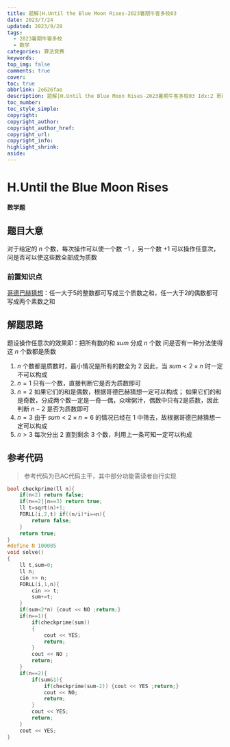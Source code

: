 ```yaml
---
title: 题解|H.Until the Blue Moon Rises-2023暑期牛客多校03
date: 2023/7/24
updated: 2023/9/28
tags:
  - 2023暑期牛客多校
  - 数学
categories: 算法竞赛
keywords:
top_img: false
comments: true
cover:
toc: true
abbrlink: 2e626fae
description: 题解|H.Until the Blue Moon Rises-2023暑期牛客多校03 Idx:2 哥德巴赫猜想
toc_number:
toc_style_simple:
copyright:
copyright_author:
copyright_author_href:
copyright_url:
copyright_info:
highlight_shrink:
aside:
---
```


# H.Until the Blue Moon Rises
**数学题**
## 题目大意
对于给定的 $n$ 个数，每次操作可以使一个数 $-1$ ，另一个数 $+1$ 
可以操作任意次，问是否可以使这些数全部成为质数
### 前置知识点
[哥德巴赫猜想](https://baike.baidu.com/item/%E5%93%A5%E5%BE%B7%E5%B7%B4%E8%B5%AB%E7%8C%9C%E6%83%B3/72364)：任一大于5的整数都可写成三个质数之和，任一大于2的偶数都可写成两个素数之和
## 解题思路
题设操作任意次的效果即：把所有数的和 $sum$ 分成 $n$ 个数
问是否有一种分法使得这 $n$ 个数都是质数

1. $n$ 个数都是质数时，最小情况是所有的数全为 $2$ 
   因此，当 $sum<2\times n$ 时一定不可以构成
2. $n=1$ 
   只有一个数，直接判断它是否为质数即可
3. $n=2$ 
   如果它们的和是偶数，根据哥德巴赫猜想一定可以构成；
   如果它们的和是奇数，分成两个数一定是一奇一偶，众嗦粥汁，偶数中只有2是质数，因此判断 $n-2$ 是否为质数即可
4. $n=3$ 
   由于 $sum<2\times n=6$ 的情况已经在 $1$ 中筛去，故根据哥德巴赫猜想一定可以构成
5. $n>3$
   每次分出 $2$ 直到剩余 $3$ 个数，利用上一条可知一定可以构成

## 参考代码
> 参考代码为已AC代码主干，其中部分功能需读者自行实现

```cpp
bool checkprime(ll n){
    if(n<2) return false;
    if(n==2||n==3) return true;
    ll t=sqrt(n)+1;
    FORLL(i,2,t) if((n/i)*i==n){
        return false;
    }
    return true;
}
#define N 100005
void solve()
{
    ll t,sum=0;
    ll n;
    cin >> n;
    FORLL(i,1,n){
        cin >> t;
        sum+=t;
    }
    if(sum<2*n) {cout << NO ;return;}
    if(n==1){
        if(checkprime(sum))
        {
            cout << YES;
            return;
        }
        cout << NO ;
        return;
    }
    if(n==2){
        if(sum&1){
            if(checkprime(sum-2)) {cout << YES ;return;}
            cout << NO;
            return;
        }
        cout << YES;
        return;
    }
    cout << YES;
}
```